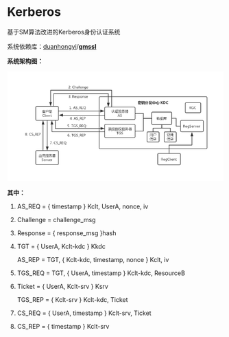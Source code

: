 # Kerberos
基于SM算法改进的Kerberos身份认证系统
  
系统依赖库：[duanhongyi](https://github.com/duanhongyi)/[**gmssl**](https://github.com/duanhongyi/gmssl)
  
**系统架构图：**

![pic](https://github.com/eW1z4rd/Kerberos/blob/master/pic/pic.png)

**其中：**

1. AS_REQ = { timestamp } Kclt, UserA, nonce, iv

2. Challenge = challenge_msg

3. Response = { response_msg }hash

4. TGT = { UserA, Kclt-kdc } Kkdc

   AS_REP = TGT, { Kclt-kdc, timestamp, nonce } Kclt, iv

5. TGS_REQ = TGT, { UserA, timestamp } Kclt-kdc, ResourceB

6. Ticket = { UserA, Kclt-srv } Ksrv

   TGS_REP = { Kclt-srv } Kclt-kdc, Ticket

7. CS_REQ = { UserA, timestamp } Kclt-srv, Ticket

8. CS_REP = { timestamp } Kclt-srv

